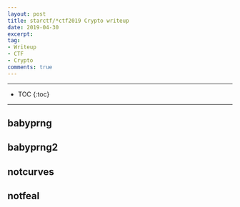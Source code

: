 ```yaml
---
layout: post
title: starctf/*ctf2019 Crypto writeup
date: 2019-04-30
excerpt:
tag:
- Writeup
- CTF
- Crypto
comments: true
---
```


---

* TOC
{:toc}

---

## babyprng



## babyprng2

## notcurves

## notfeal